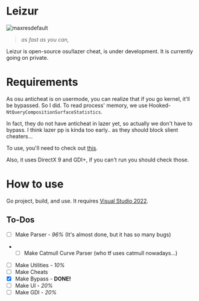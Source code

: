 # Leizur

![maxresdefault](https://github.com/NeoMaster831/Leizur/assets/72684393/62c731ff-d7f6-4409-9a1a-28d53ac625cd)

> *as fast as you can,*

Leizur is open-source osu!lazer cheat, is under development.
It is currently going on private.

# Requirements

As osu anticheat is on usermode, you can realize that if you go kernel, it'll be bypassed.
So I did. To read process' memory, we use Hooked-`NtQueryCompositionSurfaceStatistics`.

In fact, they do not have anticheat in lazer yet, so actually we don't have to bypass.
I think lazer pp is kinda too early.. as they should block slient cheaters...

To use, you'll need to check out [this](https://github.com/NeoMaster831/rwDriver).

Also, it uses DirectX 9 and GDI+, if you can't run you should check those.

# How to use

Go project, build, and use. It requires [Visual Studio 2022](https://visualstudio.microsoft.com/ko/vs/).

## To-Dos
- [ ] Make Parser - *96%* (It's almost done, but it has so many bugs)
+ - [ ] Make Catmull Curve Parser (who tf uses catmull nowadays...)
- [ ] Make Utilities - *10%*
- [ ] Make Cheats
- [x] Make Bypass - **DONE!**
- [ ] Make UI - *20%*
- [ ] Make GDI - *20%*
